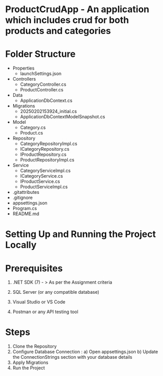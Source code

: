 ﻿# ProductCrudApp - An application which includes crud for both products and categories

# Folder Structure
- Properties
  - launchSettings.json
- Controllers
  - CategoryController.cs
  - ProductController.cs
- Data
  - ApplicationDbContext.cs
- Migrations
  - 20250202153924_initial.cs
  - ApplicationDbContextModelSnapshot.cs
- Model
  - Category.cs
  - Product.cs
- Repository
  - CategoryRepositoryImpl.cs
  - ICategoryRepository.cs
  - IProductRepository.cs
  - ProductRepositoryImpl.cs
- Service
  - CategoryServiceImpl.cs
  - ICategoryService.cs
  - IProductService.cs
  - ProductServiceImpl.cs
- .gitattributes
- .gitignore
- appsettings.json
- Program.cs
- README.md

# Setting Up and Running the Project Locally

# Prerequisites

1) .NET SDK (7) - > As per the Assignment criteria

2) SQL Server (or any compatible database)

3) Visual Studio or VS Code

4) Postman or any API testing tool

# Steps
1. Clone the Repository
2. Configure Database Connection					:
  a) Open appsettings.json 
  b) Update the ConnectionStrings section with your database details
3. Apply Migrations
4. Run the Project